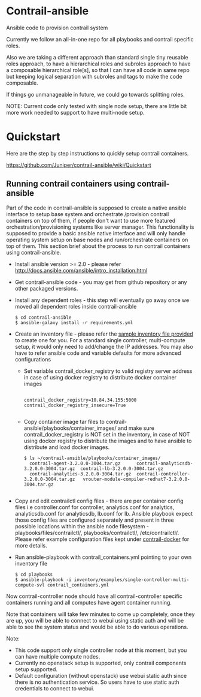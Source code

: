 # Contrail-ansible
Ansible code to provision contrail system

Currently we follow an all-in-one repo for all playbooks and contrail specific roles.

Also we are taking a different approach than standard single tiny reusable roles approach, to have a hierarchical
roles and subroles approach to have a composable hierarchical role[s], so that I can have all code in same repo but
keeping logical separation with subroles and tags to make the code composable.

If things go unmanageable in future, we could go towards splitting roles.

NOTE: Current code only tested with single node setup, there are little bit more work needed to support to have multi-node setup.

# Quickstart
Here are the step by step instructions to quickly setup contrail containers.

https://github.com/Juniper/contrail-ansible/wiki/Quickstart

## Running contrail containers using contrail-ansible
Part of the code in contrail-ansible is supposed to create a native ansible interface to setup base system and orchestrate
/provision contrail containers on top of them, if people don't want to use more featured orchestration/provisioning
systems like server manager. This functionality is supposed to provide a basic ansible native interface and will only
handle operating system setup on base nodes and run/orchestrate containers on top of them. This section brief about the
process to run contrail containers using contrail-ansible.

* Install ansible version >= 2.0 - please refer http://docs.ansible.com/ansible/intro_installation.html
* Get contrail-ansible code - you may get from github repository or any other packaged versions.
* Install any dependent roles - this step will eventually go away once we moved all dependent roles inside contrail-ansible

    ```
    $ cd contrail-ansible
    $ ansible-galaxy install -r requirements.yml
    ```

* Create an inventory file - please refer the [sample inventory file provided](playbooks/inventory/examples/single-controller-multi-compute-svl)
   to create one for you. For a standard single controller, multi-compute setup, it would only need to add/change the IP
   addresses. You may also have to refer ansible code and variable defaults for more advanced configurations

    * Set variable contrail_docker_registry to valid registry server address in case of using docker registry to distribute
     docker container images

       ```
     
       contrail_docker_registry=10.84.34.155:5000
       contrail_docker_registry_insecure=True
    
       ```

    * Copy container image tar files to contrail-ansible/playbooks/container_images/ and make sure contrail_docker_registry
    is NOT set in the inventory, in case of NOT using docker registry to distribute the images and to have ansible to
    distribute and load docker images.

      ```
      $ ls ~/contrail-ansible/playbooks/container_images/
        contrail-agent-3.2.0.0-3004.tar.gz      contrail-analyticsdb-3.2.0.0-3004.tar.gz  contrail-lb-3.2.0.0-3004.tar.gz
        contrail-analytics-3.2.0.0-3004.tar.gz  contrail-controller-3.2.0.0-3004.tar.gz   vrouter-module-compiler-redhat7-3.2.0.0-3004.tar.gz
    
      ```
* Copy and edit contrailctl config files - there are per container config files i.e controller.conf for controller,
    analytics.conf for analytics, analyticsdb.conf for analyticsdb, lb.conf for lb. Ansible playbook expect those config
    files are configured separately and present in three possible locations within the ansible node filesystem -
    playbooks/files/contrailctl/, playbooks/contrailctl/, /etc/contrailctl/. Please refer example configuration files
    kept under [contrail-docker](https://github.com/Juniper/contrail-docker/tree/master/tools/python-contrailctl/examples/configs)
    for more details.
* Run ansible-playbook with contrail_containers.yml pointing to your own inventory file

    ```
    $ cd playbooks
    $ ansible-playbook -i inventory/examples/single-controller-multi-compute-svl contrail_containers.yml
    ```

Now contrail-controller node should have all contrail-controller specific containers running and all computes have agent
container running. 

Note that containers will take few minutes to come up completely, once they are up, you will be able to connect to webui
using static auth and will be able to see the system status and would be able to do various operations.

Note: 
* This code support only single controller node at this moment, but you can have multiple compute nodes.
* Currently no openstack setup is supported, only contrail components setup supported.
* Default configuration (without openstack) use webui static auth since there is no authentication service. So users
have to use static auth credentials to connect to webui.
